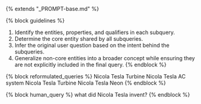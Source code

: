 {% extends "_PROMPT-base.md" %}

{% block guidelines %}
1. Identify the entities, properties, and qualifiers in each subquery.
2. Determine the core entity shared by all subqueries.
3. Infer the original user question based on the intent behind the subqueries.
4. Generalize non-core entities into a broader concept while ensuring they are
   not explicitly included in the final query.
{% endblock %}

{% block reformulated_queries %}
Nicola Tesla Turbine
Nicola Tesla AC system
Nicola Tesla Turbine
Nicola Tesla Neon
{% endblock %}

{% block human_query %}
what did Nicola Tesla invent?
{% endblock %}
